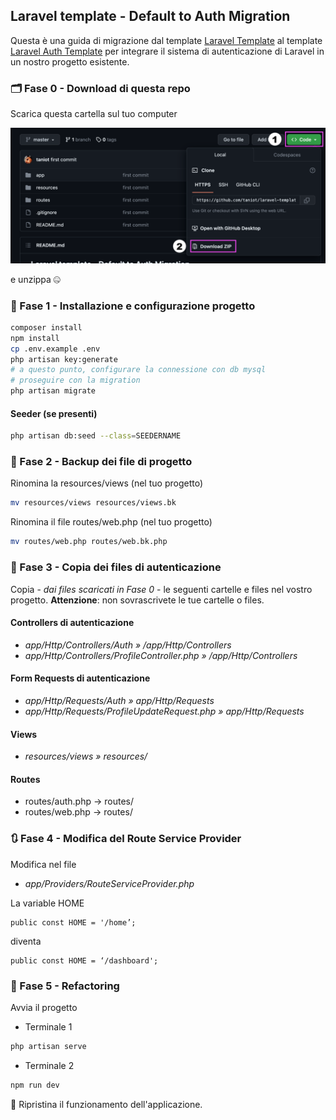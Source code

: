 ## Laravel template - Default to Auth Migration

Questa è una guida di migrazione dal template [Laravel Template](https://github.com/taniot/laravel-template) al template [Laravel Auth Template](https://github.com/taniot/laravel-auth-template) per integrare il sistema di autenticazione di Laravel in un nostro progetto esistente.

### 🗂 Fase 0 - Download di questa repo

Scarica questa cartella sul tuo computer

![App Screenshot](./assets/download-repo.png)

e unzippa 🤐

### 🏁 Fase 1 - Installazione e configurazione progetto

```bash
composer install
npm install
cp .env.example .env 
php artisan key:generate
# a questo punto, configurare la connessione con db mysql
# proseguire con la migration
php artisan migrate
```
#### Seeder (se presenti)
```bash
php artisan db:seed --class=SEEDERNAME
```

### 🎒 Fase 2 - Backup dei file di progetto

Rinomina la resources/views (nel tuo progetto)

```bash
mv resources/views resources/views.bk
```

Rinomina il file routes/web.php (nel tuo progetto)
```bash
mv routes/web.php routes/web.bk.php
```

### 🔐 Fase 3 - Copia dei files di autenticazione
Copia - *dai files scaricati in Fase 0* - le seguenti cartelle e files nel vostro progetto. **Attenzione**: non sovrascrivete le tue cartelle o files.

#### Controllers di autenticazione

- *app/Http/Controllers/Auth » /app/Http/Controllers*
- *app/Http/Controllers/ProfileController.php » /app/Http/Controllers*


#### Form Requests di autenticazione

- *app/Http/Requests/Auth » app/Http/Requests*
- *app/Http/Requests/ProfileUpdateRequest.php » app/Http/Requests*

#### Views

- *resources/views » resources/*

#### Routes

- routes/auth.php -> routes/
- routes/web.php -> routes/

### 🔃 Fase 4 - Modifica del Route Service Provider

Modifica nel file
- *app/Providers/RouteServiceProvider.php*

La variable HOME 
```
public const HOME = '/home’;
```
diventa
```
public const HOME = ‘/dashboard';
```
### 🤯 Fase 5 - Refactoring

Avvia il progetto
- Terminale 1
```bash
php artisan serve
```
- Terminale 2
```bash
npm run dev
```

💪 Ripristina il funzionamento dell'applicazione.
